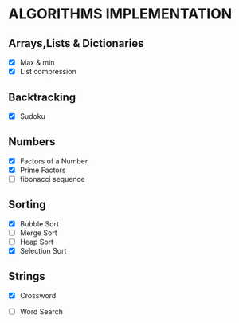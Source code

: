 # ALGORITHMS IMPLEMENTATION

## Arrays,Lists & Dictionaries
- [x] Max & min
- [x] List compression

## Backtracking

- [x] Sudoku

## Numbers

- [x] Factors of a Number
- [x] Prime Factors
- [ ] fibonacci sequence

## Sorting

- [x] Bubble Sort
- [ ] Merge Sort
- [ ] Heap Sort
- [x] Selection Sort

## Strings
- [x] Crossword

- [ ] Word Search
